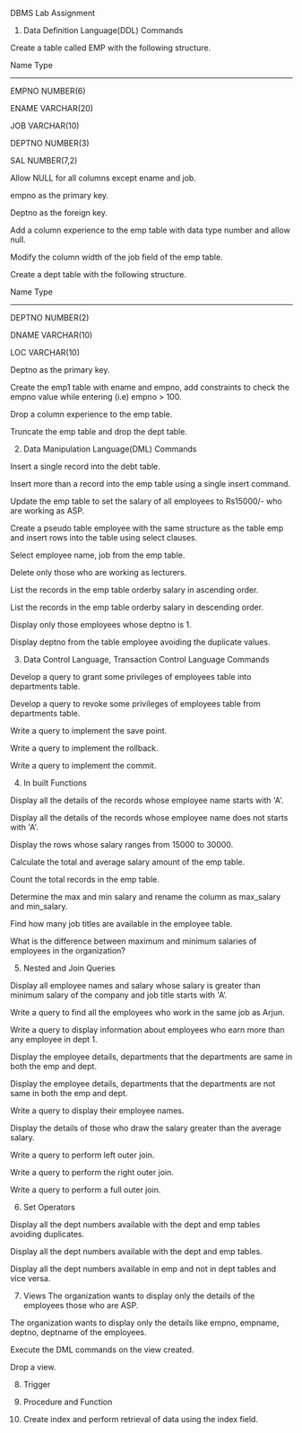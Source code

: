 DBMS Lab Assignment

1. Data Definition Language(DDL) Commands

Create a table called EMP with the following structure. 

Name   Type

---------- -------------

EMPNO NUMBER(6)

ENAME VARCHAR(20)

JOB VARCHAR(10)

DEPTNO NUMBER(3)

SAL NUMBER(7,2)

Allow NULL for all columns except ename and job. 

empno as the primary key.

Deptno as the foreign key.

Add a column experience to the emp table with data type number and allow null.

Modify the column width of the job field of the emp table.				

Create a dept table with the following structure. 

Name Type

------------ -----------

 DEPTNO NUMBER(2) 

DNAME VARCHAR(10) 

LOC VARCHAR(10) 

Deptno as the primary key.

Create the emp1 table with ename and empno, add constraints to check the empno value while entering (i.e) empno > 100. 

Drop a column experience to the emp table. 

Truncate the emp table and drop the dept table.




2. Data Manipulation Language(DML) Commands

Insert a single record into the debt table.

Insert more than a record into the emp table using a single insert command.

Update the emp table to set the salary of all employees to Rs15000/- who are working as ASP.

Create a pseudo table employee with the same structure as the table emp and insert rows into the table using select clauses.

Select employee name, job from the emp table.

Delete only those who are working as lecturers.

List the records in the emp table orderby salary in ascending order.

List the records in the emp table orderby salary in descending order.

Display only those employees whose deptno is 1.

Display deptno from the table employee avoiding the duplicate values.




3. Data Control Language, Transaction Control Language Commands

Develop a query to grant some privileges of employees table into departments table.

Develop a query to revoke some privileges of employees table from departments table.

Write a query to implement the save point.

Write a query to implement the rollback.

Write a query to implement the commit.




4. In built Functions

Display all the details of the records whose employee name starts with 'A'.

Display all the details of the records whose employee name does not starts with 'A'.

Display the rows whose salary ranges from 15000 to 30000.

Calculate the total and average salary amount of the emp table.

Count the total records in the emp table.

Determine the max and min salary and rename the column as max_salary and min_salary.

Find how many job titles are available in the employee table.

What is the difference between maximum and minimum salaries of employees in the organization?




5. Nested and Join Queries

Display all employee names and salary whose salary is greater than minimum salary of the company and job title starts with 'A‘.

Write a query to find all the employees who work in the same job as Arjun.

Write a query to display information about employees who earn more than any employee in dept 1.

Display the employee details, departments that the departments are same in both the emp and dept.

Display the employee details, departments that the departments are not same in both the emp and dept.

Write a query to display their employee names.

Display the details of those who draw the salary greater than the average salary.

Write a query to perform left outer join.

Write a query to perform the right outer join.

Write a query to perform a full outer join.




6. Set Operators

Display all the dept numbers available with the dept and emp tables avoiding duplicates.

Display all the dept numbers available with the dept and emp tables.

Display all the dept numbers available in emp and not in dept tables and vice versa.



7. Views
The organization wants to display only the details of the employees those who are ASP.

The organization wants to display only the details like empno, empname, deptno, deptname of the employees.

Execute the DML commands on the view created.

Drop a view.



8. Trigger




9. Procedure and Function




10. Create index and perform retrieval of data using the index field.



